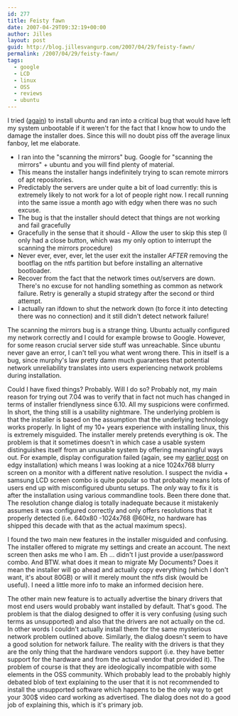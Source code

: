 ```yaml
---
id: 277
title: Feisty fawn
date: 2007-04-29T09:32:19+00:00
author: Jilles
layout: post
guid: http://blog.jillesvangurp.com/2007/04/29/feisty-fawn/
permalink: /2007/04/29/feisty-fawn/
tags:
  - google
  - LCD
  - linux
  - OSS
  - reviews
  - ubuntu
---
```

I tried ([again](https://www.jillesvangurp.com/2007/01/27/another-ubuntu-installation-test/)) to install ubuntu and ran into a critical bug that would have left my system unbootable if it weren't for the fact that I know how to undo the damage the installer does. Since this will no doubt piss off the average linux fanboy, let me elaborate.

- I ran into the "scanning the mirrors" bug. Google for "scanning the mirrors" + ubuntu and you will find plenty of material. 
- This means the installer hangs indefinitely trying to scan remote mirrors of apt repositories.
- Predictably the servers are under quite a bit of load currently: this is extremely likely to not work for a lot of people right now. I recall running into the same issue a month ago with edgy when there was no such excuse.
- The bug is that the installer should detect that things are not working and fail gracefully
- Gracefully in the sense that it should - Allow the user to skip this step (I only had a close button, which was my only option to interrupt the scanning the mirrors procedure)
- Never ever, ever, ever, let the user exit the installer *AFTER* removing the bootflag on the ntfs partition but before installing an alternative bootloader.
- Recover from the fact that the network times out/servers are down. There's no excuse for not handling something as common as network failure. Retry is generally a stupid strategy after the second or third attempt.
- I actually ran ifdown to shut the network down (to force it into detecting there was no connection) and it still didn't detect network failure!




The scanning the mirrors bug is a strange thing. Ubuntu actually configured my network correctly and I could for example browse to Google. However, for some reason crucial server side stuff was unreachable. Since ubuntu never gave an error, I can't tell you what went wrong there. This in itself is a bug, since murphy's law pretty damn much guarantees that potential network unreliability translates into users experiencing network problems during installation. 

Could I have fixed things? Probably. Will I do so? Probably not, my main reason for trying out 7.04 was to verify that in fact not much has changed in terms of installer friendlyness since 6.10. All my suspicions were confirmed. In short, the thing still is a usability nightmare. The underlying problem is that the installer is based on the assumption that the underlying technology works properly. In light of my 10+ years experience with installing linux, this  is extremely misguided. The installer merely pretends everything is ok. The problem is that it sometimes doesn't in which case a usable system distinguishes itself from an unusable system by offering meaningful ways out. For example, display configuration failed (again, see my [earlier post](https://www.jillesvangurp.com/2007/01/27/another-ubuntu-installation-test/) on edgy installation) which means I was looking at a nice 1024x768 blurry screen on a monitor with a different native resolution. I suspect the nvidia + samsung LCD screen combo is quite popular so that probably means lots of users end up with misconfigured ubuntu setups. The *only* way to fix it is after the installation using various commandline tools. Been there done that. The resolution change dialog is totally inadequate because it mistakenly assumes it was configured correctly and only offers resolutions that it properly detected (i.e. 640x80 -1024x768 @60Hz, no hardware has shipped this decade with that as the actual maximum specs). 

I found the two main new features in the installer misguided and confusing. The installer offered to migrate my settings and create an account. The next screen then asks me who I am. Eh ...  didn't I just provide a user/password combo. And BTW. what does it mean to migrate My Documents? Does it mean the installer will go ahead and actually copy everything (which I don't want, it's about 80GB) or will it merely mount the ntfs disk (would be useful). I need a little more info to make an informed decision here. 

The other main new feature is to actually advertise the binary drivers that most end users would probably want installed by default. That's good. The problem is that the dialog designed to offer it is very confusing (using such terms as unsupported) and also that the drivers are not actually on the cd. In other words I couldn't actually install them for the same mysterious network problem outlined above. Similarly, the dialog doesn't seem to have a good solution for network failure. The reality with the drivers is that they are the only thing that the hardware vendors support (i.e. they have better support for the hardware and from the actual vendor that provided it). The problem of course is that they are ideologically incompatible with some elements in the OSS community. Which probably lead to the probably highly debated blob of text explaining to the user that it is not recommended to install the unsupported software which happens to be the only way to get your 300$ video card working as advertised. The dialog does not do a good job of explaining this, which is it's primary job.
